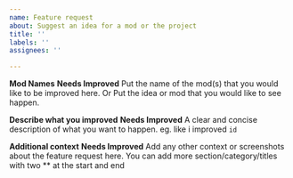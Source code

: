 ```yaml
---
name: Feature request
about: Suggest an idea for a mod or the project
title: ''
labels: ''
assignees: ''

---
```


**Mod Names** **Needs Improved**
Put the name of the mod(s) that you would like to be improved here.
Or
Put the idea or mod that you would like to see happen.

**Describe what you improved** **Needs Improved**
A clear and concise description of what you want to happen.
eg. like i improved `id`

**Additional context** **Needs Improved**
Add any other context or screenshots about the feature request here.
You can add more section/category/titles with two ** at the start and end
